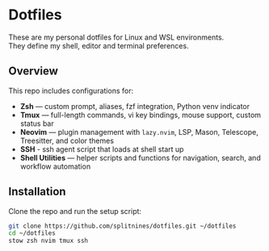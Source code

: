 # Dotfiles

These are my personal dotfiles for Linux and WSL environments.  
They define my shell, editor and terminal preferences.

## Overview

This repo includes configurations for:

- **Zsh** — custom prompt, aliases, fzf integration, Python venv indicator  
- **Tmux** — full-length commands, vi key bindings, mouse support, custom status bar  
- **Neovim** — plugin management with `lazy.nvim`, LSP, Mason, Telescope, Treesitter, and color themes
- **SSH** - ssh agent script that loads at shell start up
- **Shell Utilities** — helper scripts and functions for navigation, search, and workflow automation  

## Installation

Clone the repo and run the setup script:

```bash
git clone https://github.com/splitnines/dotfiles.git ~/dotfiles
cd ~/dotfiles
stow zsh nvim tmux ssh
```

